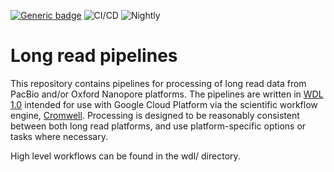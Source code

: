 [![Generic badge](https://img.shields.io/badge/version-3.0.41-blue.svg)](https://shields.io/)
![CI/CD](https://github.com/broadinstitute/long-read-pipelines/workflows/CI/CD/badge.svg)
![Nightly](https://github.com/broadinstitute/long-read-pipelines/workflows/Nightly/badge.svg)

# Long read pipelines
This repository contains pipelines for processing of long read data from PacBio and/or Oxford Nanopore platforms.  The pipelines are written in [WDL 1.0](https://github.com/openwdl/wdl/blob/main/versions/1.0/SPEC.md#introduction) intended for use with Google Cloud Platform via the scientific workflow engine, [Cromwell](https://github.com/broadinstitute/cromwell).  Processing is designed to be reasonably consistent between both long read platforms, and use platform-specific options or tasks where necessary.

High level workflows can be found in the wdl/ directory.
